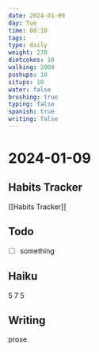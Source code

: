```yaml
---
date: 2024-01-09
day: Tue
time: 08:10
tags: 
type: daily
weight: 270
dietcokes: 10
walking: 2000
pushups: 10
situps: 10
water: false
brushing: true
typing: false
spanish: true
writing: false
---
```

# 2024-01-09

## Habits Tracker
[[Habits Tracker]]

## Todo
- [ ] something 
## Haiku
5
7
5
## Writing
prose
